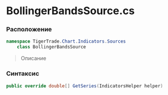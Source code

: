 
# BollingerBandsSource.cs
### Расположение
```csharp
namespace TigerTrade.Chart.Indicators.Sources  
    class BollingerBandsSource
```

> Описание

### Синтаксис
```csharp
public override double[] GetSeries(IndicatorsHelper helper)
```
